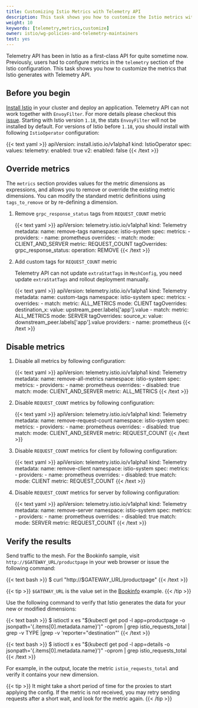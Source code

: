 ```yaml
---
title: Customizing Istio Metrics with Telemetry API
description: This task shows you how to customize the Istio metrics with Telemetry API.
weight: 10
keywords: [telemetry,metrics,customize]
owner: istio/wg-policies-and-telemetry-maintainers
test: yes
---
```


Telemetry API has been in Istio as a first-class API for quite sometime now.
Previously, users had to configure metrics in the `telemetry` section of the Istio configuration.
This task shows you how to customize the metrics that Istio generates with Telemetry API.

## Before you begin

[Install Istio](/docs/setup/) in your cluster and deploy an application.
Telemetry API can not work together with `EnvoyFilter`. For more details please checkout this [issue](https://github.com/istio/istio/issues/39772).
Starting with Istio version `1.18`, the stats `EnvoyFilter` will not be installed by default.
For versions of Istio before `1.18`, you should install with following `IstioOperator` configuration:

{{< text yaml >}}
apiVersion: install.istio.io/v1alpha1
kind: IstioOperator
spec:
  values:
    telemetry:
      enabled: true
      v2:
        enabled: false
{{< /text >}}

## Override metrics

The `metrics` section provides values for the metric dimensions as expressions,
and allows you to remove or override the existing metric dimensions.
You can modify the standard metric definitions using `tags_to_remove` or by re-defining a dimension.

1. Remove `grpc_response_status` tags from `REQUEST_COUNT` metric

    {{< text yaml >}}
    apiVersion: telemetry.istio.io/v1alpha1
    kind: Telemetry
    metadata:
      name: remove-tags
      namespace: istio-system
    spec:
      metrics:
        - providers:
            - name: prometheus
          overrides:
            - match:
                mode: CLIENT_AND_SERVER
                metric: REQUEST_COUNT
              tagOverrides:
                grpc_response_status:
                  operation: REMOVE
    {{< /text >}}

1. Add custom tags for `REQUEST_COUNT` metric

    Telemetry API can not update `extraStatTags` in `MeshConfig`,
    you need update `extraStatTags` and rollout deployment manually.

    {{< text yaml >}}
    apiVersion: telemetry.istio.io/v1alpha1
    kind: Telemetry
    metadata:
      name: custom-tags
      namespace: istio-system
    spec:
      metrics:
        - overrides:
            - match:
                metric: ALL_METRICS
                mode: CLIENT
              tagOverrides:
                destination_x:
                  value: upstream_peer.labels['app'].value
            - match:
                metric: ALL_METRICS
                mode: SERVER
              tagOverrides:
                source_x:
                  value: downstream_peer.labels['app'].value
          providers:
            - name: prometheus
    {{< /text >}}

## Disable metrics

1. Disable all metrics by following configuration:

    {{< text yaml >}}
    apiVersion: telemetry.istio.io/v1alpha1
    kind: Telemetry
    metadata:
      name: remove-all-metrics
      namespace: istio-system
    spec:
      metrics:
        - providers:
            - name: prometheus
          overrides:
            - disabled: true
              match:
                mode: CLIENT_AND_SERVER
                metric: ALL_METRICS
    {{< /text >}}

1. Disable `REQUEST_COUNT` metrics by following configuration:

    {{< text yaml >}}
    apiVersion: telemetry.istio.io/v1alpha1
    kind: Telemetry
    metadata:
      name: remove-request-count
      namespace: istio-system
    spec:
      metrics:
        - providers:
            - name: prometheus
          overrides:
            - disabled: true
              match:
                mode: CLIENT_AND_SERVER
                metric: REQUEST_COUNT
    {{< /text >}}

1. Disable `REQUEST_COUNT` metrics for client by following configuration:

    {{< text yaml >}}
    apiVersion: telemetry.istio.io/v1alpha1
    kind: Telemetry
    metadata:
      name: remove-client
      namespace: istio-system
    spec:
      metrics:
        - providers:
            - name: prometheus
          overrides:
            - disabled: true
              match:
                mode: CLIENT
                metric: REQUEST_COUNT
    {{< /text >}}

1. Disable `REQUEST_COUNT` metrics for server by following configuration:

    {{< text yaml >}}
    apiVersion: telemetry.istio.io/v1alpha1
    kind: Telemetry
    metadata:
      name: remove-server
      namespace: istio-system
    spec:
      metrics:
        - providers:
            - name: prometheus
          overrides:
            - disabled: true
              match:
                mode: SERVER
                metric: REQUEST_COUNT
    {{< /text >}}

## Verify the results

Send traffic to the mesh. For the Bookinfo sample, visit `http://$GATEWAY_URL/productpage` in your web
browser or issue the following command:

{{< text bash >}}
$ curl "http://$GATEWAY_URL/productpage"
{{< /text >}}

{{< tip >}}
`$GATEWAY_URL` is the value set in the [Bookinfo](/docs/examples/bookinfo/) example.
{{< /tip >}}

Use the following command to verify that Istio generates the data for your new
or modified dimensions:

{{< text bash >}}
$ istioctl x es "$(kubectl get pod -l app=productpage -o jsonpath='{.items[0].metadata.name}')" -oprom | grep istio_requests_total | grep -v TYPE |grep -v 'reporter="destination"'
{{< /text >}}

{{< text bash >}}
$ istioctl x es "$(kubectl get pod -l app=details -o jsonpath='{.items[0].metadata.name}')" -oprom | grep istio_requests_total
{{< /text >}}

For example, in the output, locate the metric `istio_requests_total` and
verify it contains your new dimension.

{{< tip >}}
It might take a short period of time for the proxies to start applying the config. If the metric is not received,
you may retry sending requests after a short wait, and look for the metric again.
{{< /tip >}}
